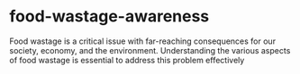 # food-wastage-awareness
Food wastage is a critical issue with far-reaching consequences for our society, economy, and the environment. Understanding the various aspects of food wastage is essential to address this problem effectively
